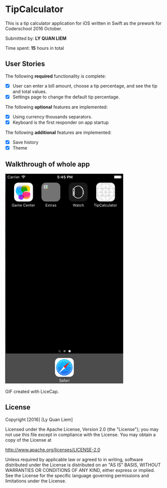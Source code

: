# TipCalculator

This is a tip calculator application for iOS written in Swift as the prework for Coderschool 2016 October.

Submitted by: **LY QUAN LIEM**

Time spent: **15** hours in total

## User Stories
The following **required** functionality is complete:

* [x] User can enter a bill amount, choose a tip percentage, and see the tip and total values.
* [x] Settings page to change the default tip percentage.

The following **optional** features are implemented:
* [x] Using currency thousands separators.
* [x] Keyboard is the first responder on app startup

The following **additional** features are implemented:
* [x] Save history
* [x] Theme

## Walkthrough of whole app

![App Walkthrough](https://raw.githubusercontent.com/liemlyquan/TipCalculator-CS2016Oct/master/record.gif)


GIF created with LiceCap.

## License

Copyright [2016] [Ly Quan Liem]

Licensed under the Apache License, Version 2.0 (the "License");
you may not use this file except in compliance with the License.
You may obtain a copy of the License at

http://www.apache.org/licenses/LICENSE-2.0

Unless required by applicable law or agreed to in writing, software
distributed under the License is distributed on an "AS IS" BASIS,
WITHOUT WARRANTIES OR CONDITIONS OF ANY KIND, either express or implied.
See the License for the specific language governing permissions and
limitations under the License.